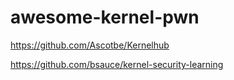 # awesome-kernel-pwn

https://github.com/Ascotbe/Kernelhub

https://github.com/bsauce/kernel-security-learning
